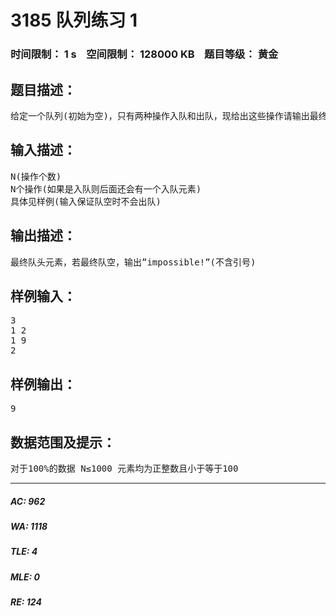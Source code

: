 # 3185 队列练习 1   
### 时间限制： 1 s&nbsp;&nbsp;&nbsp;&nbsp;空间限制： 128000 KB&nbsp;&nbsp;&nbsp;&nbsp;题目等级： 黄金  
## 题目描述：  

<pre>
给定一个队列(初始为空)，只有两种操作入队和出队，现给出这些操作请输出最终的队头元素。 操作解释：1表示入队，2表示出队
</pre>
  
  
## 输入描述：  

<pre>
N(操作个数)  
N个操作(如果是入队则后面还会有一个入队元素)  
具体见样例(输入保证队空时不会出队)
</pre>
  
  
## 输出描述：  

<pre>
最终队头元素，若最终队空，输出”impossible!”(不含引号)
</pre>
  
  
## 样例输入：  

<pre>
3  
1 2  
1 9  
2
</pre>
  
  
## 样例输出：  

<pre>
9
</pre>
  
  
## 数据范围及提示：  

<pre>
对于100%的数据 N≤1000 元素均为正整数且小于等于100
</pre>
  
  
***  

##### AC: 962  
##### WA: 1118  
##### TLE: 4  
##### MLE: 0  
##### RE: 124  
